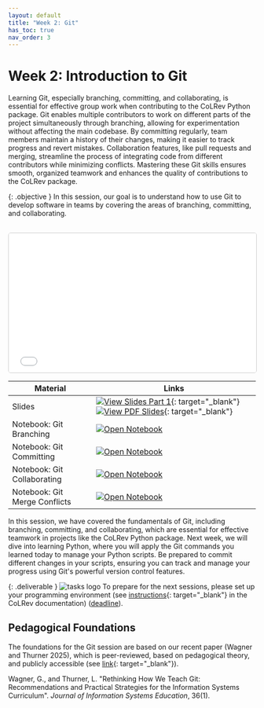```yaml
---
layout: default
title: "Week 2: Git"
has_toc: true
nav_order: 3
---
```


# Week 2: Introduction to Git

Learning Git, especially branching, committing, and collaborating, is essential for effective group work when contributing to the CoLRev Python package.
Git enables multiple contributors to work on different parts of the project simultaneously through branching, allowing for experimentation without affecting the main codebase.
By committing regularly, team members maintain a history of their changes, making it easier to track progress and revert mistakes.
Collaboration features, like pull requests and merging, streamline the process of integrating code from different contributors while minimizing conflicts.
Mastering these Git skills ensures smooth, organized teamwork and enhances the quality of contributions to the CoLRev package.

{: .objective }
In this session, our goal is to understand how to use Git to develop software in teams by covering the areas of branching, committing, and collaborating.

<br>

<iframe src="../output/02-git.html" 
        style="width: 100%; aspect-ratio: 16 / 9; border: 1px solid #ccc; border-radius: 5px;" 
        allowfullscreen>
</iframe>

<br>

| **Material** | **Links** |
| ------------ | --------- |
| Slides | [![View Slides Part 1](https://img.shields.io/badge/View-HTML%20Slides-orange?logo=html5)](../output/02-git.html){: target="_blank"} [![View PDF Slides](https://img.shields.io/badge/Download-PDF-orange?logo=adobe)](../output/02-git.pdf){: target="_blank"} |
| Notebook: Git Branching   | [![Open Notebook](https://img.shields.io/badge/Notebook-blue?logo=github)](week_2_git_notebook_branching.html) |
| Notebook: Git Committing   | [![Open Notebook](https://img.shields.io/badge/Notebook-blue?logo=github)](week_2_git_notebook_committing.html) |
| Notebook: Git Collaborating   | [![Open Notebook](https://img.shields.io/badge/Notebook-blue?logo=github)](week_2_git_notebook_collaboration.html) |
| Notebook: Git Merge Conflicts   | [![Open Notebook](https://img.shields.io/badge/Notebook-blue?logo=github)](week_2_git_notebook_merge_conflict.html) |

<!-- 

{: .see_also }
> - An explanation of [Internal Git Objects](https://git-scm.com/book/en/v2/Git-Internals-Git-Objects){: target="_blank"}
-->

In this session, we have covered the fundamentals of Git, including branching, committing, and collaborating, which are essential for effective teamwork in projects like the CoLRev Python package. Next week, we will dive into learning Python, where you will apply the Git commands you learned today to manage your Python scripts. Be prepared to commit different changes in your scripts, ensuring you can track and manage your progress using Git's powerful version control features.

{: .deliverable }
![tasks logo](../assets/iconmonstr-clipboard-5.svg) To prepare for the next sessions, please set up your programming environment (see [instructions](https://colrev-environment.github.io/colrev/dev_docs/setup.html){: target="_blank"} in the CoLRev documentation)  ([deadline](../index.html#deliverables)).

## Pedagogical Foundations

The foundations for the Git session are based on our recent paper (Wagner and Thurner 2025), which is peer-reviewed, based on pedagogical theory, and publicly accessible (see [link](https://digital-work-lab.github.io/rethink-git-teaching/){: target="_blank"}).

<div class="references">
    <p>Wagner, G., and Thurner, L. "Rethinking How We Teach Git: Recommendations and Practical Strategies for the Information Systems Curriculum". <i>Journal of Information Systems Education</i>, 36(1).</p>
</div>
